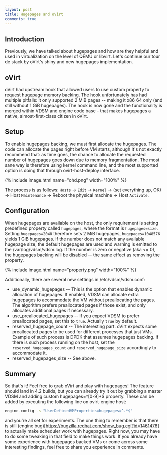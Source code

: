```yaml
---
layout: post
title: Hugepages and oVirt
comments: true
---
```


## Introduction
Previously, we have talked about hugepages and how are they helpful and used in virtualization on the level of QEMU or libvirt. Let's continue our tour de stack by oVirt's shiny and new hugepages implementation.

<!--more-->

## oVirt

oVirt had upstream hook that allowed users to use custom property to request hugepage memory backing. The hook unfortunately has had multiple pitfalls: it only supported 2 MiB pages -- making it x86_64 only (and still without 1 GiB hugepages). The hook is now gone and the functionality is merged within VDSM and engine code base - that makes hugepages a native, almost-first-class citizen in oVirt.

## Setup

To enable hugepages backing, we must first allocate the hugepages. The code can allocate the pages right before VM starts, although It's not exactly recommend that: as time goes, the chance to allocate the requested number of hugepages goes down due to memory fragmentation. The most sane way is therefore using kernel command line, and the most supported option is doing that through ovirt-host-deploy interface.

{% include image.html name="ohd.png" width="100%" %}

The process is as follows: `Hosts` -> `Edit` -> `Kernel` -> (set everything up, OK) -> Host `Maintenance` -> Reboot the physical machine -> Host `Activate`.

## Configuration

When hugepages are available on the host, the only requirement is setting predefined property called `hugepages`, where the format is `hugepages=size`. Setting `hugepages=2048` therefore sets 2 MiB hugepages, `hugepages=1048576` yields 1 GiB hugepages. If the number does not match any available hugepage size, the default hugepages are used and warning is emitted to the /var/log/vdsm/vdsm.log. If the number is zero or negative (aka <= 0), the hugepages backing will be disabled -- the same effect as removing the property.

{% include image.html name="property.png" width="100%" %}

Additionally, there are several new settings in /etc/vdsm/vdsm.conf:

* use_dynamic_hugepages -- This is the option that enables dynamic allocation of hugepages. If enabled, VDSM can allocate extra hugepages to accommodate the VM without preallocating the pages. The algorithm prefers preallocated pages if those exist, and only allocates additional pages if necessary.
* use_preallocated_hugepages -- If you expect VDSM to prefer preallocated pages, set this to `true`. Actually `true` by default.
* reserved_hugepage_count -- The interesting part. oVirt expects some preallocated pages to be used for different processes that just VMs. Example of such process is DPDK that assumes hugepages backing. If there is such process running on the host, set the `reserved_hugepages_count` and `reserved_hugepage_size` accordingly to accommodate it.
* reserved_hugepages_size -- See above.

## Summary

So that's it! Feel free to grab oVirt and play with hugepages! The feature should land in 4.2 builds, but you can already try it out by grabbing a master VDSM and adding custom hugepages=^[0-9]+$ property. These can be added by executing the following line on ovirt-engine host:

```bash
engine-config -s "UserDefinedVMProperties=hugepages=^.*$"
```

and you're all set for experiments. The one thing to remember is that there is still (engine bug)[https://bugzilla.redhat.com/show_bug.cgi?id=1461476] to actually make scheduler work with hugepages. Right now, you may have to do some tweaking in that field to make things work. If you already have some experience with hugepages backed VMs or come across some interesting findings, feel free to share you experience in comments.
